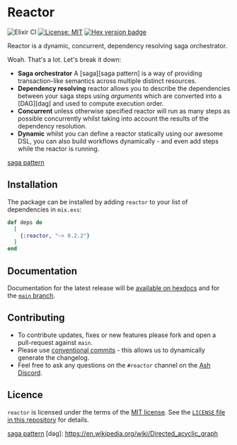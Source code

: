 # Reactor

![Elixir CI](https://github.com/ash-project/reactor/actions/workflows/elixir.yml/badge.svg)
[![License: MIT](https://img.shields.io/badge/License-MIT-yellow.svg)](https://opensource.org/licenses/MIT)
[![Hex version badge](https://img.shields.io/hexpm/v/reactor.svg)](https://hex.pm/packages/reactor)

Reactor is a dynamic, concurrent, dependency resolving saga orchestrator.

Woah. That's a lot. Let's break it down:

- **Saga orchestrator** A [saga][saga pattern] is a way of providing
  transaction-like semantics across multiple distinct resources.
- **Dependency resolving** reactor allows you to describe the dependencies
  between your saga steps using _arguments_ which are converted into a
  [DAG][dag] and used to compute execution order.
- **Concurrent** unless otherwise specified reactor will run as many steps as
  possible concurrently whilst taking into account the results of the dependency
  resolution.
- **Dynamic** whilst you can define a reactor statically using our awesome DSL,
  you can also build workflows dynamically - and even add steps while the
  reactor is running.

[saga pattern](https://learn.microsoft.com/en-us/azure/architecture/reference-architectures/saga/saga)

## Installation

The package can be installed by adding `reactor` to your list of dependencies in `mix.exs`:

```elixir
def deps do
  [
    {:reactor, "~> 0.2.2"}
  ]
end
```

## Documentation

Documentation for the latest release will be [available on
hexdocs](https://hexdocs.pm/reactor) and for the [`main`
branch](https://ash-project.github.io/reactor).

## Contributing

- To contribute updates, fixes or new features please fork and open a
  pull-request against `main`.
- Please use [conventional
  commits](https://www.conventionalcommits.org/en/v1.0.0/) - this allows us to
  dynamically generate the changelog.
- Feel free to ask any questions on the `#reactor` channel on the [Ash
  Discord](https://discord.gg/D7FNG2q).

## Licence

`reactor` is licensed under the terms of the [MIT
license](https://opensource.org/licenses/MIT). See the [`LICENSE` file in this
repository](https://github.com/ash-project/reactor/blob/main/LICENSE)
for details.

[saga pattern](https://learn.microsoft.com/en-us/azure/architecture/reference-architectures/saga/saga)
[dag]: https://en.wikipedia.org/wiki/Directed_acyclic_graph
